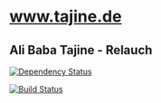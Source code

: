 www.tajine.de
=========

## Ali Baba Tajine - Relauch


[![Dependency Status](https://gemnasium.com/consolacao/tajine.de.svg)](https://gemnasium.com/consolacao/tajine.de)

[![Build Status](https://travis-ci.org/consolacao/tajine.de.svg?branch=master)](https://travis-ci.org/consolacao/tajine.de)


